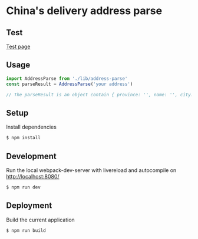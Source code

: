 China's delivery address parse
===========
## Test
[Test page](https://ldwonday.github.io/zh-address-parse/)
## Usage
```js
import AddressParse from './lib/address-parse'
const parseResult = AddressParse('your address')

// The parseResult is an object contain { province: '', name: '', city: '', area: '', detail: '', phone: '' }
```

## Setup
Install dependencies
```sh
$ npm install
```

## Development
Run the local webpack-dev-server with livereload and autocompile on [http://localhost:8080/](http://localhost:8080/)
```sh
$ npm run dev
```
## Deployment
Build the current application
```sh
$ npm run build
```
